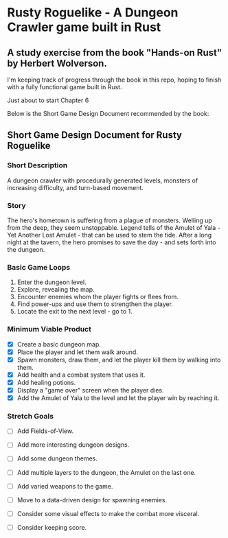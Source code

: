 # Rusty Roguelike - A Dungeon Crawler game built in Rust
## A study exercise from the book "Hands-on Rust" by Herbert Wolverson.

I'm keeping track of progress through the book in this repo, hoping to finish with a fully functional game built in Rust.

Just about to start Chapter 6

Below is the Short Game Design Document recommended by the book:

## Short Game Design Document for Rusty Roguelike

### Short Description
A dungeon crawler with procedurally generated levels, monsters of increasing difficulty, and turn-based movement.

### Story
The hero's hometown is suffering from a plague of monsters. Welling up from the deep, they seem unstoppable. Legend tells of the Amulet of Yala - Yet Another Lost Amulet - that can be used to stem the tide. After a long night at the tavern, the hero promises to save the day - and sets forth into the dungeon.

### Basic Game Loops
1. Enter the dungeon level.
2. Explore, revealing the map.
3. Encounter enemies whom the player fights or flees from.
4. Find power-ups and use them to strengthen the player.
5. Locate the exit to the next level - go to 1.

### Minimum Viable Product
- [x] Create a basic dungeon map.
- [x] Place the player and let them walk around.
- [x] Spawn monsters, draw them, and let the player kill them by walking into them.
- [x] Add health and a combat system that uses it.
- [x] Add healing potions.
- [x] Display a "game over" screen when the player dies.
- [x] Add the Amulet of Yala to the level and let the player win by reaching it.

### Stretch Goals
- [ ] Add Fields-of-View.
- [ ] Add more interesting dungeon designs.
- [ ] Add some dungeon themes.
- [ ] Add multiple layers to the dungeon, the Amulet on the last one.
- [ ] Add varied weapons to the game.
- [ ] Move to a data-driven design for spawning enemies.
- [ ] Consider some visual effects to make the combat more visceral.
- [ ] Consider keeping score.

